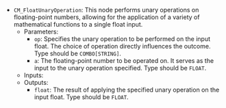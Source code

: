 - `CM_FloatUnaryOperation`: This node performs unary operations on floating-point numbers, allowing for the application of a variety of mathematical functions to a single float input.
    - Parameters:
        - `op`: Specifies the unary operation to be performed on the input float. The choice of operation directly influences the outcome. Type should be `COMBO[STRING]`.
        - `a`: The floating-point number to be operated on. It serves as the input to the unary operation specified. Type should be `FLOAT`.
    - Inputs:
    - Outputs:
        - `float`: The result of applying the specified unary operation on the input float. Type should be `FLOAT`.
